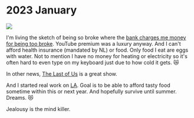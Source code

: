 # 2023 January

![](https://images.nikiv.dev/broke-2023.PNG)

I'm living the sketch of being so broke where the [bank charges me money for being too broke](https://www.youtube.com/watch?v=Y_-1l_SlA7c). YouTube premium was a luxury anyway. And I can't afford health insurance (mandated by NL) or food. Only food I eat are eggs with water. Not to mention I have no money for heating or electricity so it's often hard to even type on my keyboard just due to how cold it gets. 😿

In other news, [The Last of Us](https://trakt.tv/shows/the-last-of-us) is a great show.

And I started real work on [LA](https://github.com/learn-anything/learn-anything). Goal is to be able to afford tasty food sometime within this or next year. And hopefully survive until summer. Dreams. 😻

Jealousy is the mind killer.
